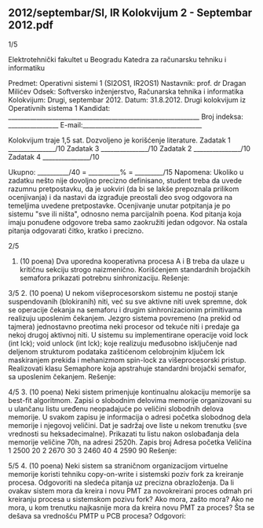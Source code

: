 2012/septembar/SI, IR Kolokvijum 2 - Septembar 2012.pdf
--------------------------------------------------------------------------------


1/5

Elektrotehnički fakultet u Beogradu
Katedra za računarsku tehniku i informatiku

Predmet: Operativni sistemi 1 (SI2OS1, IR2OS1)
Nastavnik: prof. dr Dragan Milićev
Odsek: Softversko inženjerstvo, Računarska tehnika i informatika
Kolokvijum: Drugi, septembar 2012.
Datum: 31.8.2012.
Drugi kolokvijum iz Operativnih sistema 1
Kandidat: _____________________________________________________________
Broj indeksa: ________________ E-mail:______________________________________

Kolokvijum traje 1,5 sat. Dozvoljeno je korišćenje literature.
Zadatak 1 _______________/10 Zadatak 3 _______________/10
Zadatak 2 _______________/10 Zadatak 4 _______________/10

Ukupno: __________/40 = __________% = _________/15
Napomena: Ukoliko u zadatku nešto nije dovoljno precizno definisano,  student treba da
uvede razumnu pretpostavku, da je uokviri (da bi se lakše prepoznala prilikom ocenjivanja) i
da nastavi da izgrađuje preostali deo svog odgovora na temeljima uvedene pretpostavke.
Ocenjivanje unutar potpitanja je po sistemu "sve ili ništa",  odnosno nema parcijalnih poena.
Kod pitanja koja imaju ponuđene odgovore treba samo zaokružiti jedan odgovor.  Na ostala
pitanja odgovarati čitko, kratko i precizno.


2/5
1. (10 poena)
Dva uporedna kooperativna procesa A i B treba da ulaze u kritičnu sekciju strogo
naizmenično. Korišćenjem standardnih brojačkih semafora prikazati potrebnu sinhronizaciju.
Rešenje:

3/5
2. (10 poena)
U nekom višeprocesorskom sistemu ne postoji stanje suspendovanih (blokiranih) niti, već su
sve aktivne niti uvek spremne,   dok se operacije čekanja na semaforu i drugim
sinhronizacionim primitivama realizuju uposlenim čekanjem. Jezgro sistema povremeno (na
prekid od tajmera) jednostavno preotima neki procesor od tekuće niti i predaje ga nekoj drugoj
aktivnoj niti. U sistemu su implementirane operacije
void lock (int lck);
void unlock (int lck);
koje realizuju međusobno isključenje nad deljenom strukturom podataka zaštićenom
celobrojnim ključem lck maskiranjem prekida i mehanizmom spin-lock za višeprocesorski
pristup.
Realizovati klasu Semaphore koja apstrahuje standardni brojački semafor, sa uposlenim
čekanjem.
Rešenje:

4/5
3. (10 poena)
Neki sistem primenjuje kontinualnu alokaciju memorije sa best-fit algoritmom. Zapisi o
slobodnim delovima memorije organizovani su u ulančanu listu uređenu neopadajuće po
veličini slobodnih delova memorije.  U svakom zapisu je informacija o adresi početka
slobodnog dela memorije i njegovoj veličini. Dat je sadržaj ove liste u nekom trenutku (sve
vrednosti su heksadecimalne). Prikazati tu listu nakon oslobađanja dela memorije veličine
70h, na adresi 2520h.
Zapis broj Adresa početka Veličina
1 2500 20
2 2670 30
3 2460 40
4 2590 90
Rešenje:

5/5
4. (10 poena)
Neki sistem sa straničnom organizacijom virtuelne memorije koristi tehniku copy-on-write i
sistemski poziv fork za kreiranje procesa.
Odgovoriti na sledeća pitanja uz precizna obrazloženja.
Da li ovakav sistem mora da kreira i novu PMT za novokreirani proces odmah pri kreiranju
procesa u sistemskom pozivu fork? Ako mora, zašto mora? Ako ne mora, u kom trenutku
najkasnije mora da kreira novu PMT za proces? Šta se dešava sa vrednošću PMTP u PCB
procesa?
Odgovori:
